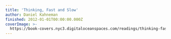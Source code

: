 ```yaml
---
title: 'Thinking, Fast and Slow'
author: Daniel Kahneman
finished: 2012-01-01T00:00:00.000Z
coverImage: >-
  https://book-covers.nyc3.digitaloceanspaces.com/readings/thinking-fast-and-slow-01.jpg
---
```

